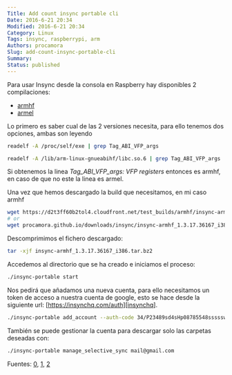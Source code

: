 ```yaml
---
Title: Add count insync portable cli
Date: 2016-6-21 20:34
Modified: 2016-6-21 20:34
Category: Linux
Tags: insync, raspberrypi, arm
Authors: procamora
Slug: add-count-insync-portable-cli
Summary: 
Status: published
---
```






Para usar Insync desde la consola en Raspberry hay disponibles 2 compilaciones:

- [armhf][armhf]
- [armel][armel]


Lo primero es saber cual de las 2 versiones necesita, para ello tenemos dos opciones, ambas son leyendo


```bash
readelf -A /proc/self/exe | grep Tag_ABI_VFP_args

readelf -A /lib/arm-linux-gnueabihf/libc.so.6 | grep Tag_ABI_VFP_args
```


Si obtenemos la linea _Tag_ABI_VFP_args: VFP registers_ entonces es armhf, en caso de que no este la linea es armel.



[armhf]: /downloads/insync/insync-armhf_1.3.17.36167_i386.tar.bz2
[armel]: /downloads/insync/insync-armel_1.3.17.36167_i386.tar.bz2


Una vez que hemos descargado la build que necesitamos, en mi caso armhf



```bash
wget https://d2t3ff60b2tol4.cloudfront.net/test_builds/armhf/insync-armhf_1.3.17.36167_i386.tar.bz2
# or
wget procamora.github.io/downloads/insync/insync-armhf_1.3.17.36167_i386.tar.bz2
```


Descomprimimos el fichero descargado:


```bash
tar -xjf insync-armhf_1.3.17.36167_i386.tar.bz2
```


Accedemos al directorio que se ha creado e iniciamos el proceso:


```bash
./insync-portable start 
```


Nos pedirá que añadamos una nueva cuenta, para ello necesitamos un token de acceso a nuestra cuenta de google, esto se hace desde la siguiente url: [https://insynchq.com/auth][insynchq].

[insynchq]: https://insynchq.com/auth



```bash
./insync-portable add_account --auth-code 34/P23489sd4sHp08785548ssssswf8s7df7sdflk_KLl33235s7d8a456
```



También se puede gestionar la cuenta para descargar solo las carpetas deseadas con:


```bash
./insync-portable manage_selective_sync mail@gmail.com
```






Fuentes: [0][help], [1][forums], [2][sneakykoder]


[help]: https://help.insynchq.com/en/articles/112904-linux-insync-on-raspberry-pi
[forums]: https://forums.insynchq.com/t/how-to-test-insync-on-raspberry-pi/36
[sneakykoder]: https://sneakykoder.wordpress.com/2013/09/24/insync-google-drive-in-linux/